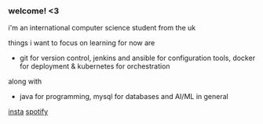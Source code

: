 ### welcome! <3
i'm an international computer science student from the uk

things i want to focus on learning for now are
+ git for version control, jenkins and ansible for configuration tools, docker for deployment & kubernetes for orchestration

along with
+ java for programming, mysql for databases and AI/ML in general

[insta](https://www.instagram.com/ghostsaremyfriends/)
[spotify](https://open.spotify.com/user/ybp5kgd1n5w3uvi20jm86d0xs)
